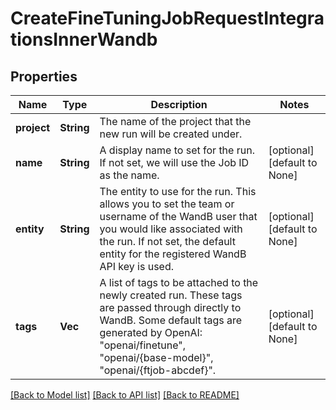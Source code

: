 # CreateFineTuningJobRequestIntegrationsInnerWandb

## Properties
Name | Type | Description | Notes
------------ | ------------- | ------------- | -------------
**project** | **String** | The name of the project that the new run will be created under.  | 
**name** | **String** | A display name to set for the run. If not set, we will use the Job ID as the name.  | [optional] [default to None]
**entity** | **String** | The entity to use for the run. This allows you to set the team or username of the WandB user that you would like associated with the run. If not set, the default entity for the registered WandB API key is used.  | [optional] [default to None]
**tags** | **Vec<String>** | A list of tags to be attached to the newly created run. These tags are passed through directly to WandB. Some default tags are generated by OpenAI: \"openai/finetune\", \"openai/{base-model}\", \"openai/{ftjob-abcdef}\".  | [optional] [default to None]

[[Back to Model list]](../README.md#documentation-for-models) [[Back to API list]](../README.md#documentation-for-api-endpoints) [[Back to README]](../README.md)


